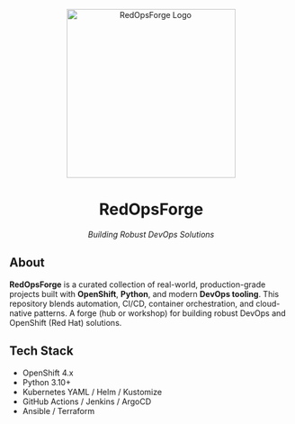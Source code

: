 <p align="center">
  <img src="https://raw.githubusercontent.com/pankajps/redopsforge/main/assets/logo.png" width="300" alt="RedOpsForge Logo">
</p>

<h1 align="center">RedOpsForge</h1>

<p align="center"><em>Building Robust DevOps Solutions</em></p>

## About

**RedOpsForge** is a curated collection of real-world, production-grade projects built with **OpenShift**, **Python**, and modern **DevOps tooling**. This repository blends automation, CI/CD, container orchestration, and cloud-native patterns.
A forge (hub or workshop) for building robust DevOps and OpenShift (Red Hat) solutions.

## Tech Stack

- OpenShift 4.x
- Python 3.10+
- Kubernetes YAML / Helm / Kustomize
- GitHub Actions / Jenkins / ArgoCD
- Ansible / Terraform
